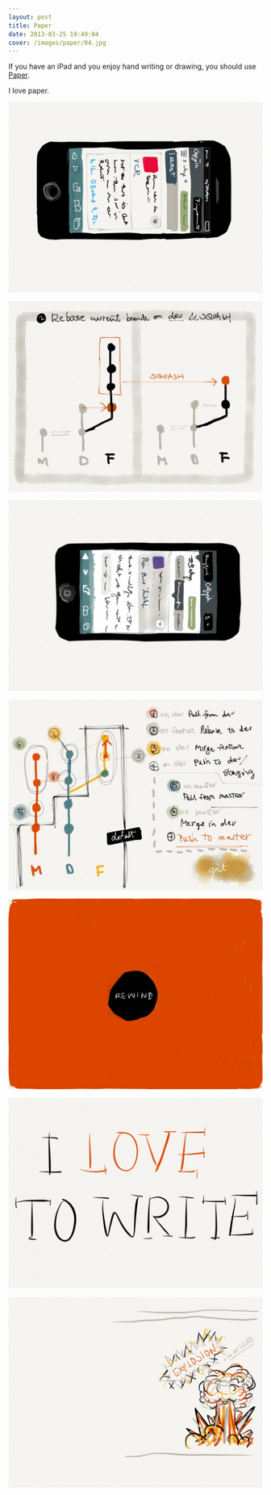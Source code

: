 ```yaml
---
layout: post
title: Paper
date: 2013-03-25 19:49:04
cover: /images/paper/04.jpg
---
```


If you have an iPad and you enjoy hand writing or drawing, you should use [Paper](http://www.fiftythree.com/paper).

I love paper.

![](/images/paper/02.jpg)

![](/images/paper/03.jpg)

![](/images/paper/01.jpg)

![](/images/paper/04.jpg)

![](/images/paper/05.jpg)

![](/images/paper/07.jpg)

![](/images/paper/06.jpg)